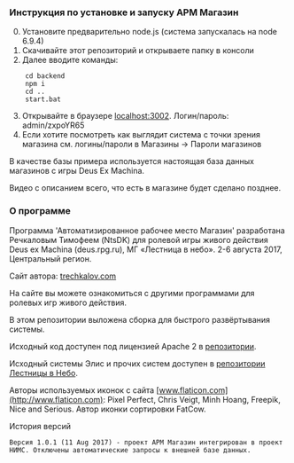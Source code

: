 ### Инструкция по установке и запуску АРМ Магазин ###

0. Установите предварительно node.js (система запускалась на node 6.9.4)
1. Скачивайте этот репозиторий и открываете папку в консоли
2. Далее вводите команды:
```
    cd backend
    npm i
    cd ..
    start.bat
```

3. Открывайте в браузере [localhost:3002](http://localhost:3002). Логин/пароль: admin/zxpoYR65
4. Если хотите посмотреть как выглядит система с точки зрения магазина см. логины/пароли в Магазины -> Пароли магазинов

В качестве базы примера используется настоящая база данных магазинов с игры Deus Ex Machina.

Видео с описанием всего, что есть в магазине будет сделано позднее.

### О программе ###

Программа 'Автоматизированное рабочее место Магазин' разработана Речкаловым Тимофеем (NtsDK) для ролевой игры живого действия Deus ex Machina (deus.rpg.ru), МГ «Лестница в небо». 2-6 августа 2017, Центральный регион.

Сайт автора: [trechkalov.com](http://trechkalov.com)

На сайте вы можете ознакомиться с другими программами для ролевых игр живого действия.

В этом репозитории выложена сборка для быстрого развёртывания системы.

Исходный код доступен под лицензией Apache 2 в [репозитории](https://bitbucket.org/NtsDK/story-master-toolkit-smtk-nims).

Исходный системы Элис и прочих систем доступен в [репозитории Лестницы в Небо](https://github.com/sth-larp).


Авторы используемых иконок с сайта [www.flaticon.com](http://www.flaticon.com): Pixel Perfect, Chris Veigt, Minh Hoang, Freepik, Nice and Serious. Автор иконки сортировки FatCow.

История версий

    Версия 1.0.1 (11 Aug 2017) - проект АРМ Магазин интегрирован в проект НИМС. Отключены автоматические запросы к внешней базе данных.
